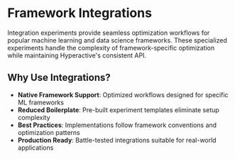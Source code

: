 # Framework Integrations

Integration experiments provide seamless optimization workflows for popular machine learning and data science frameworks. These specialized experiments handle the complexity of framework-specific optimization while maintaining Hyperactive's consistent API.

## Why Use Integrations?

- **Native Framework Support**: Optimized workflows designed for specific ML frameworks
- **Reduced Boilerplate**: Pre-built experiment templates eliminate setup complexity
- **Best Practices**: Implementations follow framework conventions and optimization patterns
- **Production Ready**: Battle-tested integrations suitable for real-world applications
